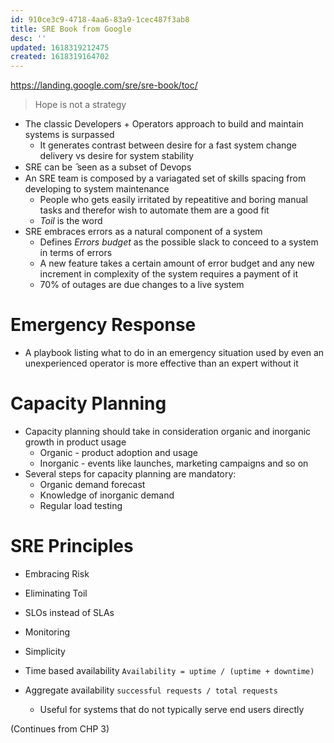 ```yaml
---
id: 910ce3c9-4718-4aa6-83a9-1cec487f3ab8
title: SRE Book from Google
desc: ''
updated: 1618319212475
created: 1618319164702
---
```

https://landing.google.com/sre/sre-book/toc/

> Hope is not a strategy

- The classic Developers + Operators approach to build and maintain systems is surpassed
  - It generates contrast between desire for a fast system change delivery vs desire for system stability
- SRE can be  ̑seen as a subset of Devops
- An SRE team is composed by a variagated set of skills spacing from developing to system maintenance
  - People who gets easily irritated by repeatitive and boring manual tasks and therefor wish to automate them are a good fit
  - *Toil* is the word
- SRE embraces errors as a natural component of a system
  - Defines *Errors budget* as the possible slack to conceed to a system in terms of errors
  - A new feature takes a certain amount of error budget and any new increment in complexity of the system requires a payment of it
  - 70% of outages are due changes to a live system
  
# Emergency Response
- A playbook listing what to do in an emergency situation used by even an unexperienced operator is more effective than an expert without it


# Capacity Planning
- Capacity planning should take in consideration organic and inorganic growth in product usage
  - Organic - product adoption and usage
  - Inorganic - events like launches, marketing campaigns and so on
- Several steps for capacity planning are mandatory:
  - Organic demand forecast
  - Knowledge of inorganic demand
  - Regular load testing

# SRE Principles
- Embracing Risk
- Eliminating Toil
- SLOs instead of SLAs
- Monitoring
- Simplicity

- Time based availability `Availability = uptime / (uptime + downtime)`
- Aggregate availability `successful requests / total requests`
  - Useful for systems that do not typically serve end users directly

(Continues from CHP 3)


